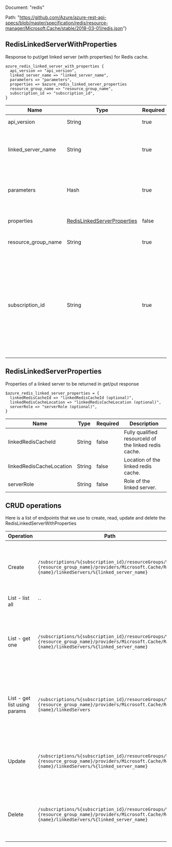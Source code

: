Document: "redis"


Path: "https://github.com/Azure/azure-rest-api-specs/blob/master/specification/redis/resource-manager/Microsoft.Cache/stable/2018-03-01/redis.json")

## RedisLinkedServerWithProperties

Response to put/get linked server (with properties) for Redis cache.

```puppet
azure_redis_linked_server_with_properties {
  api_version => "api_version",
  linked_server_name => "linked_server_name",
  parameters => "parameters",
  properties => $azure_redis_linked_server_properties
  resource_group_name => "resource_group_name",
  subscription_id => "subscription_id",
}
```

| Name        | Type           | Required       | Description       |
| ------------- | ------------- | ------------- | ------------- |
|api_version | String | true | Client Api Version. |
|linked_server_name | String | true | The name of the linked server that is being added to the Redis cache. |
|parameters | Hash | true | Parameters supplied to the Create Linked server operation. |
|properties | [RedisLinkedServerProperties](#redislinkedserverproperties) | false | Properties of the linked server. |
|resource_group_name | String | true | The name of the resource group. |
|subscription_id | String | true | Gets subscription credentials which uniquely identify the Microsoft Azure subscription. The subscription ID forms part of the URI for every service call. |
        
## RedisLinkedServerProperties

Properties of a linked server to be returned in get/put response

```puppet
$azure_redis_linked_server_properties = {
  linkedRedisCacheId => "linkedRedisCacheId (optional)",
  linkedRedisCacheLocation => "linkedRedisCacheLocation (optional)",
  serverRole => "serverRole (optional)",
}
```

| Name        | Type           | Required       | Description       |
| ------------- | ------------- | ------------- | ------------- |
|linkedRedisCacheId | String | false | Fully qualified resourceId of the linked redis cache. |
|linkedRedisCacheLocation | String | false | Location of the linked redis cache. |
|serverRole | String | false | Role of the linked server. |



## CRUD operations

Here is a list of endpoints that we use to create, read, update and delete the RedisLinkedServerWithProperties

| Operation | Path | Verb | Description | OperationID |
| ------------- | ------------- | ------------- | ------------- | ------------- |
|Create|`/subscriptions/%{subscription_id}/resourceGroups/%{resource_group_name}/providers/Microsoft.Cache/Redis/%{name}/linkedServers/%{linked_server_name}`|Put|Adds a linked server to the Redis cache (requires Premium SKU).|LinkedServer_Create|
|List - list all|``||||
|List - get one|`/subscriptions/%{subscription_id}/resourceGroups/%{resource_group_name}/providers/Microsoft.Cache/Redis/%{name}/linkedServers/%{linked_server_name}`|Get|Gets the detailed information about a linked server of a redis cache (requires Premium SKU).|LinkedServer_Get|
|List - get list using params|`/subscriptions/%{subscription_id}/resourceGroups/%{resource_group_name}/providers/Microsoft.Cache/Redis/%{name}/linkedServers`|Get|Gets the list of linked servers associated with this redis cache (requires Premium SKU).|LinkedServer_List|
|Update|`/subscriptions/%{subscription_id}/resourceGroups/%{resource_group_name}/providers/Microsoft.Cache/Redis/%{name}/linkedServers/%{linked_server_name}`|Put|Adds a linked server to the Redis cache (requires Premium SKU).|LinkedServer_Create|
|Delete|`/subscriptions/%{subscription_id}/resourceGroups/%{resource_group_name}/providers/Microsoft.Cache/Redis/%{name}/linkedServers/%{linked_server_name}`|Delete|Deletes the linked server from a redis cache (requires Premium SKU).|LinkedServer_Delete|
